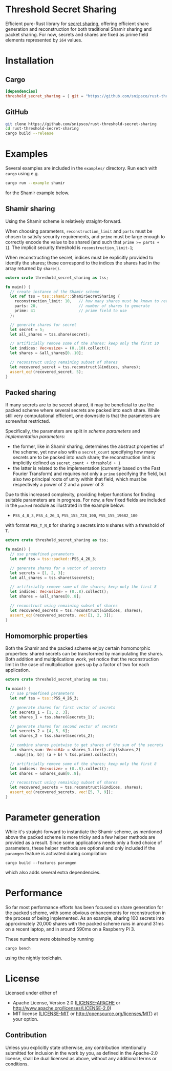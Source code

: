 # Threshold Secret Sharing
Efficient pure-Rust library for [secret sharing](https://en.wikipedia.org/wiki/Secret_sharing), offering efficient share generation and reconstruction for both traditional Shamir sharing and packet sharing. For now, secrets and shares are fixed as prime field elements represented by `i64` values.


# Installation


## Cargo
```toml
[dependencies]
threshold_secret_sharing = { git = "https://github.com/snipsco/rust-threshold-secret-sharing" }
```


## GitHub
```bash
git clone https://github.com/snipsco/rust-threshold-secret-sharing
cd rust-threshold-secret-sharing
cargo build --release
```


# Examples
Several examples are included in the `examples/` directory. Run each with `cargo` using e.g.
```sh
cargo run --example shamir
```
for the Shamir example below.


## Shamir sharing
Using the Shamir scheme is relatively straight-forward.

When choosing parameters, `reconstruction_limit` and `parts` must be chosen to satisfy security requirements, and `prime` must be large enough to correctly encode the value to be shared (and such that `prime >= parts + 1`). The implicit security threshold is `reconstruction_limit-1`;

When reconstructing the secret, indices must be explicitly provided to identify the shares; these correspond to the indices the shares had in the array returned by `share()`.

```rust
extern crate threshold_secret_sharing as tss;

fn main() {
  // create instance of the Shamir scheme
  let ref tss = tss::shamir::ShamirSecretSharing {
    reconstruction_limit: 10,   // how many shares must be known to reconstruct
    parts: 20,                  // number of shares to generate
    prime: 41                   // prime field to use
  };

  // generate shares for secret
  let secret = 5;
  let all_shares = tss.share(secret);

  // artificially remove some of the shares: keep only the first 10
  let indices: Vec<usize> = (0..10).collect();
  let shares = &all_shares[0..10];

  // reconstruct using remaining subset of shares
  let recovered_secret = tss.reconstruct(&indices, shares);
  assert_eq!(recovered_secret, 5);
}
```


## Packed sharing
If many secrets are to be secret shared, it may be beneficial to use the packed scheme where several secrets are packed into each share. While still very computational efficient, one downside is that the parameters are somewhat restricted.

Specifically, the parameters are split in *scheme parameters* and *implementation parameters*:
- the former, like in Shamir sharing, determines the abstract properties of the scheme, yet now also with a `secret_count` specifying how many secrets are to be packed into each share; the reconstruction limit is implicitly defined as `secret_count + threshold + 1`
- the latter is related to the implementation (currently based on the Fast Fourier Transform) and requires not only a `prime` specifying the field, but also two principal roots of unity within that field, which must be respectively a power of 2 and a power of 3

Due to this increased complexity, providing helper functions for finding suitable parameters are in progress. For now, a few fixed fields are included in the `packed` module as illustrated in the example below:

- `PSS_4_8_3`, `PSS_4_26_3`, `PSS_155_728_100`, `PSS_155_19682_100`

with format `PSS_T_N_D` for sharing `D` secrets into `N` shares with a threshold of `T`.

```rust
extern crate threshold_secret_sharing as tss;

fn main() {
  // use predefined parameters
  let ref tss = tss::packed::PSS_4_26_3;

  // generate shares for a vector of secrets
  let secrets = [1, 2, 3];
  let all_shares = tss.share(&secrets);

  // artificially remove some of the shares; keep only the first 8
  let indices: Vec<usize> = (0..8).collect();
  let shares = &all_shares[0..8];

  // reconstruct using remaining subset of shares
  let recovered_secrets = tss.reconstruct(&indices, shares);
  assert_eq!(recovered_secrets, vec![1, 2, 3]);
}
```


## Homomorphic properties
Both the Shamir and the packed scheme enjoy certain homomorphic properties: shared secrets can be transformed by manipulating the shares. Both addition and multiplications work, yet notice that the reconstruction limit in the case of multiplication goes up by a factor of two for each application.

```rust
extern crate threshold_secret_sharing as tss;

fn main() {
  // use predefined parameters
  let ref tss = tss::PSS_4_26_3;

  // generate shares for first vector of secrets
  let secrets_1 = [1, 2, 3];
  let shares_1 = tss.share(&secrets_1);

  // generate shares for second vector of secrets
  let secrets_2 = [4, 5, 6];
  let shares_2 = tss.share(&secrets_2);

  // combine shares pointwise to get shares of the sum of the secrets
  let shares_sum: Vec<i64> = shares_1.iter().zip(&shares_2)
    .map(|(a, b)| (a + b) % tss.prime).collect();

  // artificially remove some of the shares; keep only the first 8
  let indices: Vec<usize> = (0..8).collect();
  let shares = &shares_sum[0..8];

  // reconstruct using remaining subset of shares
  let recovered_secrets = tss.reconstruct(&indices, shares);
  assert_eq!(recovered_secrets, vec![5, 7, 9]);
}
```

# Parameter generation
While it's straight-forward to instantiate the Shamir scheme, as mentioned above the packed scheme is more tricky and a few helper methods are provided as a result. Since some applications needs only a fixed choice of parameters, these helper methods are optional and only included if the `paramgen` feature is activated during compilation:
```
cargo build --features paramgen
```
which also adds several extra dependencies.


# Performance
So far most performance efforts has been focused on share generation for the packed scheme, with some obvious enhancements for reconstruction in the process of being implemented. As an example, sharing 100 secrets into approximately 20,000 shares with the packed scheme runs in around 31ms on a recent laptop, and in around 590ms on a Raspberry Pi 3.

These numbers were obtained by running
```
cargo bench
```
using the nightly toolchain.

# License

Licensed under either of
 * Apache License, Version 2.0 ([LICENSE-APACHE](LICENSE-APACHE) or http://www.apache.org/licenses/LICENSE-2.0)
 * MIT license ([LICENSE-MIT](LICENSE-MIT) or http://opensource.org/licenses/MIT)
at your option.

## Contribution

Unless you explicitly state otherwise, any contribution intentionally submitted
for inclusion in the work by you, as defined in the Apache-2.0 license, shall
be dual licensed as above, without any additional terms or conditions.
